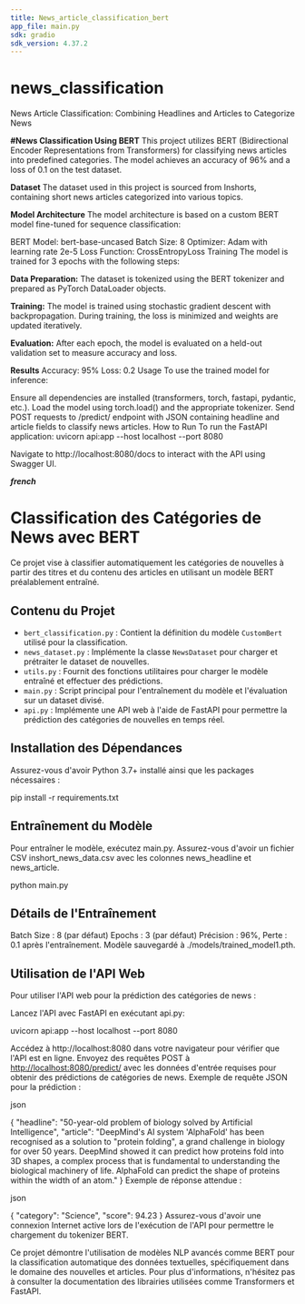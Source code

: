 ```yaml
---
title: News_article_classification_bert
app_file: main.py
sdk: gradio
sdk_version: 4.37.2
---
```

# news_classification
News Article Classification: Combining Headlines and Articles to Categorize News

**#News Classification Using BERT**
This project utilizes BERT (Bidirectional Encoder Representations from Transformers) for classifying news articles into predefined categories. The model achieves an accuracy of 96% and a loss of 0.1 on the test dataset.

**Dataset**
The dataset used in this project is sourced from Inshorts, containing short news articles categorized into various topics.

**Model Architecture**
The model architecture is based on a custom BERT model fine-tuned for sequence classification:

BERT Model: bert-base-uncased
Batch Size: 8
Optimizer: Adam with learning rate 2e-5
Loss Function: CrossEntropyLoss
Training
The model is trained for 3 epochs with the following steps:

**Data Preparation:** The dataset is tokenized using the BERT tokenizer and prepared as PyTorch DataLoader objects.

**Training:** The model is trained using stochastic gradient descent with backpropagation. During training, the loss is minimized and weights are updated iteratively.

**Evaluation:** After each epoch, the model is evaluated on a held-out validation set to measure accuracy and loss.

**Results**
Accuracy: 95%
Loss: 0.2
Usage
To use the trained model for inference:

Ensure all dependencies are installed (transformers, torch, fastapi, pydantic, etc.).
Load the model using torch.load() and the appropriate tokenizer.
Send POST requests to /predict/ endpoint with JSON containing headline and article fields to classify news articles.
How to Run
To run the FastAPI application:
uvicorn api:app --host localhost --port 8080

Navigate to http://localhost:8080/docs to interact with the API using Swagger UI.

***french***
# Classification des Catégories de News avec BERT

Ce projet vise à classifier automatiquement les catégories de nouvelles à partir des titres et du contenu des articles en utilisant un modèle BERT préalablement entraîné.

## Contenu du Projet

- `bert_classification.py` : Contient la définition du modèle `CustomBert` utilisé pour la classification.
- `news_dataset.py` : Implémente la classe `NewsDataset` pour charger et prétraiter le dataset de nouvelles.
- `utils.py` : Fournit des fonctions utilitaires pour charger le modèle entraîné et effectuer des prédictions.
- `main.py` : Script principal pour l'entraînement du modèle et l'évaluation sur un dataset divisé.
- `api.py` : Implémente une API web à l'aide de FastAPI pour permettre la prédiction des catégories de nouvelles en temps réel.

## Installation des Dépendances

Assurez-vous d'avoir Python 3.7+ installé ainsi que les packages nécessaires :

pip install -r requirements.txt

## Entraînement du Modèle
Pour entraîner le modèle, exécutez main.py. Assurez-vous d'avoir un fichier CSV inshort_news_data.csv avec les colonnes news_headline et news_article.

python main.py


## Détails de l'Entraînement

Batch Size : 8 (par défaut)
Epochs : 3 (par défaut)
Précision : 96%, Perte : 0.1 après l'entraînement.
Modèle sauvegardé à ./models/trained_model1.pth.

## Utilisation de l'API Web
Pour utiliser l'API web pour la prédiction des catégories de news :

Lancez l'API avec FastAPI en exécutant api.py:

uvicorn api:app --host localhost --port 8080

Accédez à http://localhost:8080 dans votre navigateur pour vérifier que l'API est en ligne.
Envoyez des requêtes POST à [http://localhost:8080/predict/](http://localhost:8080/docs#/default/prediction_predict__post) avec les données d'entrée requises pour obtenir des prédictions de catégories de news.
Exemple de requête JSON pour la prédiction :

json

{
  "headline": "50-year-old problem of biology solved by Artificial Intelligence",
  "article": "DeepMind's AI system 'AlphaFold' has been recognised as a solution to \"protein folding\", a grand challenge in biology for over 50 years. DeepMind showed it can predict how proteins fold into 3D shapes, a complex process that is fundamental to understanding the biological machinery of life. AlphaFold can predict the shape of proteins within the width of an atom."
}
Exemple de réponse attendue :

json

{
  "category": "Science",
  "score": 94.23
}
Assurez-vous d'avoir une connexion Internet active lors de l'exécution de l'API pour permettre le chargement du tokenizer BERT.

Ce projet démontre l'utilisation de modèles NLP avancés comme BERT pour la classification automatique des données textuelles, spécifiquement dans le domaine des nouvelles et articles. Pour plus d'informations, n'hésitez pas à consulter la documentation des librairies utilisées comme Transformers et FastAPI.






